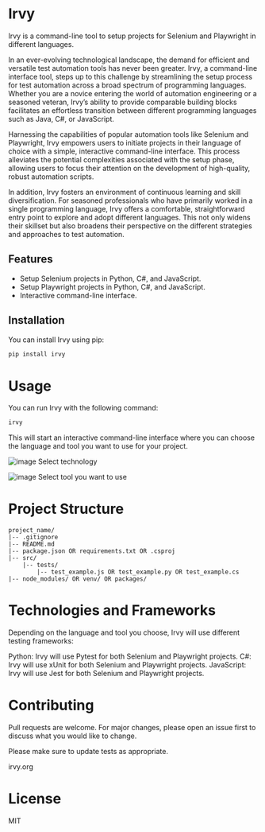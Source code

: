 # Irvy

Irvy is a command-line tool to setup projects for Selenium and Playwright in different languages.

In an ever-evolving technological landscape, the demand for efficient and versatile test automation tools has never been greater. Irvy, a command-line interface tool, steps up to this challenge by streamlining the setup process for test automation across a broad spectrum of programming languages. Whether you are a novice entering the world of automation engineering or a seasoned veteran, Irvy’s ability to provide comparable building blocks facilitates an effortless transition between different programming languages such as Java, C#, or JavaScript.

Harnessing the capabilities of popular automation tools like Selenium and Playwright, Irvy empowers users to initiate projects in their language of choice with a simple, interactive command-line interface. This process alleviates the potential complexities associated with the setup phase, allowing users to focus their attention on the development of high-quality, robust automation scripts.

In addition, Irvy fosters an environment of continuous learning and skill diversification. For seasoned professionals who have primarily worked in a single programming language, Irvy offers a comfortable, straightforward entry point to explore and adopt different languages. This not only widens their skillset but also broadens their perspective on the different strategies and approaches to test automation.

## Features
- Setup Selenium projects in Python, C#, and JavaScript.
- Setup Playwright projects in Python, C#, and JavaScript.
- Interactive command-line interface.

## Installation
You can install Irvy using pip:
```bash
pip install irvy
```

# Usage
You can run Irvy with the following command:
```bash
irvy
```
This will start an interactive command-line interface where you can choose the language and tool you want to use for your project.

![image](https://github.com/automationpi/irvy/assets/82222256/2b680165-c947-4bfb-ae3c-cac93a012294)
Select technology

![image](https://github.com/automationpi/irvy/assets/82222256/85b840fa-4232-4f99-bee8-df8a90495c46)
Select tool you want to use

# Project Structure
```
project_name/
|-- .gitignore
|-- README.md
|-- package.json OR requirements.txt OR .csproj
|-- src/
    |-- tests/
        |-- test_example.js OR test_example.py OR test_example.cs
|-- node_modules/ OR venv/ OR packages/
```
# Technologies and Frameworks
Depending on the language and tool you choose, Irvy will use different testing frameworks:

Python: Irvy will use Pytest for both Selenium and Playwright projects.
C#: Irvy will use xUnit for both Selenium and Playwright projects.
JavaScript: Irvy will use Jest for both Selenium and Playwright projects.


# Contributing
Pull requests are welcome. For major changes, please open an issue first to discuss what you would like to change.

Please make sure to update tests as appropriate.

irvy.org

# License
MIT
